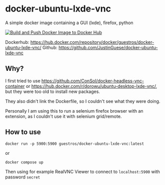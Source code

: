 # docker-ubuntu-lxde-vnc

A simple docker image containing a GUI (lxde), firefox, python

[![Build and Push Docker Image to Docker Hub](https://github.com/JustinGuese/docker-ubuntu-lxde-vnc/actions/workflows/main.yml/badge.svg)](https://github.com/JustinGuese/docker-ubuntu-lxde-vnc/actions/workflows/main.yml)

Dockerhub: https://hub.docker.com/repository/docker/guestros/docker-ubuntu-lxde-vnc/
Github: https://github.com/JustinGuese/docker-ubuntu-lxde-vnc

## Why?

I first tried to use https://github.com/ConSol/docker-headless-vnc-container or https://hub.docker.com/r/dorowu/ubuntu-desktop-lxde-vnc/, but they were too old to install new packages.

They also didn't link the Dockerfile, so I couldn't see what they were doing.

Personally I am using this to run a selenium firefox browser with an extension, as I couldn't use it with selenium grid/remote.

## How to use

`docker run -p 5900:5900 guestros/docker-ubuntu-lxde-vnc:latest`

or

`docker compose up`

Then using for example RealVNC Viewer to connect to `localhost:5900` with password `secret`
